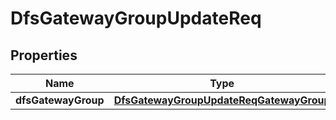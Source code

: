 # DfsGatewayGroupUpdateReq

## Properties
Name | Type | Description | Notes
------------ | ------------- | ------------- | -------------
**dfsGatewayGroup** | [**DfsGatewayGroupUpdateReqGatewayGroup**](DfsGatewayGroupUpdateReqGatewayGroup.md) |  | 

